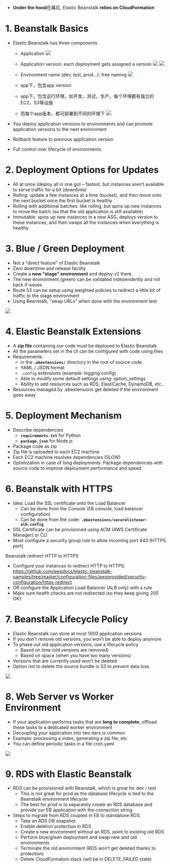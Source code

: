 - **Under the hood**在幕后, Elastic Beanstalk **relies on CloudFormation**

# 1. Beanstalk Basics
- Elastic Beanstalk has three components

  - Application
    ![](https://i.postimg.cc/k4gLp3cL/QQ-20190823151530.png)
  - Application version: each deployment gets assigned a version
    ![](https://i.postimg.cc/Vv72jYbK/image.png)
    ![](https://i.postimg.cc/j2srHg3S/image.png)
  - Environment name (dev, test, prod…): free naming
    ![](https://i.postimg.cc/q7fScDzH/image.png)

  - app下，包含app version
  - app下，包含运行环境，如开发，测试，生产。每个环境都有独立的EC2，S3等设施
  - 而每个app版本，都可部署到不同的环境下
    ![](https://i.postimg.cc/zGdM6Dt5/QQ-20190823155822.png)
    
- You deploy application versions to environments and can promote application versions to the next environment
- Rollback feature to previous application version
- Full control over lifecycle of environments


# 2. Deployment Options for Updates
- All at once (deploy all in one go) – fastest, but instances aren’t available to serve traffic for a bit (downtime)
- Rolling: update a few instances at a time (bucket), and then move onto the next bucket once the first bucket is healthy
- Rolling with additional batches: like rolling, but spins up new instances to move the batch (so that the old application is still available)
- Immutable: spins up new instances in a new ASG, deploys version to these instances, and then swaps all the instances when everything is healthy

# 3. Blue / Green Deployment
- Not a “direct feature” of Elastic Beanstalk
- Zero downtime and release facility
- Create a **new “stage” environment** and deploy v2 there
- The new environment (green) can be validated independently and roll back if issues
- Route 53 can be setup using weighted policies to redirect a little bit of traffic to the stage environment
- Using Beanstalk, “swap URLs” when done with the environment test

![](https://i.postimg.cc/rp74wby3/QQ-20190823160759.png)

# 4. Elastic Beanstalk Extensions
- A **zip file** containing our code must be deployed to Elastic Beanstalk
- All the parameters set in the UI can be configured with code using files
- Requirements:
  - in the **`.ebextensions/`** directory in the root of source code
  - YAML / JSON format
  - `.config` extensions (example: logging.config)
  - Able to modify some default settings using: option_settings
  - Ability to add resources such as RDS, ElastiCache, DynamoDB, etc…
- Resources managed by .ebextensions get deleted if the environment goes away

# 5. Deployment Mechanism
- Describe dependencies
  - **`requirements.txt`** for Python
  - **`package.json`** for Node.js
- Package code as zip
- Zip file is uploaded to each EC2 machine
- Each EC2 machine resolves dependencies (SLOW)
- Optimization in case of long deployments: Package dependencies with source code to improve deployment performance and speed

# 6. Beanstalk with HTTPS
- Idea: Load the SSL certificate onto the Load Balancer
  - Can be done from the Console (EB console, load balancer configuration)
    ![]()
  - Can be done from the code: **`.ebextensions/securelistener-alb.config`**
- SSL Certificate can be provisioned using ACM (AWS Certificate Manager) or CLI
- Must configure a security group rule to allow incoming port 443 (HTTPS port)

Beanstalk redirect HTTP to HTTPS
- Configure your instances to redirect HTTP to HTTPS: https://github.com/awsdocs/elastic-beanstalk-samples/tree/master/configuration-files/awsprovided/security-configuration/https-redirect
- OR configure the Application Load Balancer (ALB only) with a rule
- Make sure health checks are not redirected (so they keep giving 200 OK)

# 7. Beanstalk Lifecycle Policy
- Elastic Beanstalk can store at most 1000 application versions
- If you don’t remove old versions, you won’t be able to deploy anymore
- To phase out old application versions, use a lifecycle policy
  - Based on time (old versions are removed)
  - Based on space (when you have too many versions)
- Versions that are currently used won’t be deleted
- Option not to delete the source bundle in S3 to prevent data loss

![](https://i.postimg.cc/1t8Rd5pN/QQ-20190823162537.png)

# 8. Web Server vs Worker Environment
- If your application performs tasks that are **long to complete**, offload these tasks to a dedicated worker environment
- Decoupling your application into two tiers is common
- Example: processing a video, generating a zip file, etc
- You can define periodic tasks in a file cron.yaml

![](https://i.postimg.cc/D0cNd18Q/image.png)

# 9. RDS with Elastic Beanstalk
- RDS can be provisioned with Beanstalk, which is great for dev / test
  - This is not great for prod as the database lifecycle is tied to the Beanstalk environment lifecycle
  - The best for prod is to separately create an RDS database and provide our EB application with the connection string
- Steps to migrate from RDS coupled in EB to standalone RDS:
  - Take an RDS DB snapshot
  - Enable deletion protection in RDS
  - Create a new environment without an RDS, point to existing old RDS
  - Perform blue/green deployment and swap new and old environments
  - Terminate the old environment (RDS won’t get deleted thanks to protection)
  - Delete CloudFormation stack (will be in DELETE_FAILED state)




















